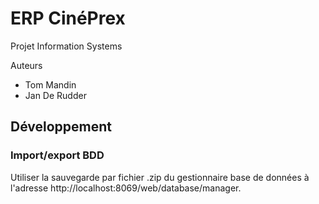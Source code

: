 # ERP CinéPrex

Projet Information Systems

Auteurs

- Tom Mandin
- Jan De Rudder


## Développement

### Import/export BDD

Utiliser la sauvegarde par fichier .zip du gestionnaire base de données à l'adresse http://localhost:8069/web/database/manager.

